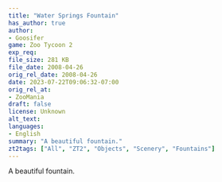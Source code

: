```yaml
---
title: "Water Springs Fountain"
has_author: true
author: 
- Goosifer
game: Zoo Tycoon 2
exp_req: 
file_size: 281 KB
file_date: 2008-04-26
orig_rel_date: 2008-04-26
date: 2023-07-22T09:06:32-07:00
orig_rel_at: 
- ZooMania
draft: false
license: Unknown
alt_text: 
languages:
- English
summary: "A beautiful fountain."
zt2tags: ["All", "ZT2", "Objects", "Scenery", "Fountains"]
---
```


A beautiful fountain.
